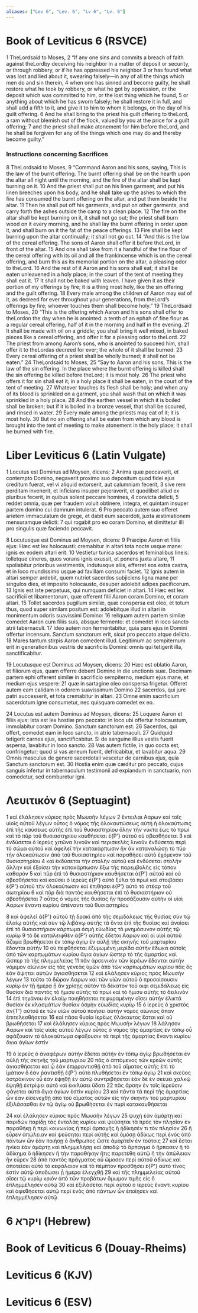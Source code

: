 ```yaml
---
aliases: ["Lev 6", "Lev. 6", "Lv 6", "Lv. 6"]
---
```



# Book of Leviticus 6 (RSVCE)

1 TheLordsaid to Moses,
2 “If any one sins and commits a breach of faith against theLordby deceiving his neighbor in a matter of deposit or security, or through robbery, or if he has oppressed his neighbor
3 or has found what was lost and lied about it, swearing falsely—in any of all the things which men do and sin therein,
4 when one has sinned and become guilty, he shall restore what he took by robbery, or what he got by oppression, or the deposit which was committed to him, or the lost thing which he found,
5 or anything about which he has sworn falsely; he shall restore it in full, and shall add a fifth to it, and give it to him to whom it belongs, on the day of his guilt offering.
6 And he shall bring to the priest his guilt offering to theLord, a ram without blemish out of the flock, valued by you at the price for a guilt offering;
7 and the priest shall make atonement for him before theLord, and he shall be forgiven for any of the things which one may do and thereby become guilty.”
### Instructions concerning Sacrifices
8 TheLordsaid to Moses,
9 “Command Aaron and his sons, saying, This is the law of the burnt offering. The burnt offering shall be on the hearth upon the altar all night until the morning, and the fire of the altar shall be kept burning on it.
10 And the priest shall put on his linen garment, and put his linen breeches upon his body, and he shall take up the ashes to which the fire has consumed the burnt offering on the altar, and put them beside the altar.
11 Then he shall put off his garments, and put on other garments, and carry forth the ashes outside the camp to a clean place.
12 The fire on the altar shall be kept burning on it, it shall not go out; the priest shall burn wood on it every morning, and he shall lay the burnt offering in order upon it, and shall burn on it the fat of the peace offerings.
13 Fire shall be kept burning upon the altar continually; it shall not go out.
14 “And this is the law of the cereal offering. The sons of Aaron shall offer it before theLord, in front of the altar.
15 And one shall take from it a handful of the fine flour of the cereal offering with its oil and all the frankincense which is on the cereal offering, and burn this as its memorial portion on the altar, a pleasing odor to theLord.
16 And the rest of it Aaron and his sons shall eat; it shall be eaten unleavened in a holy place; in the court of the tent of meeting they shall eat it.
17 It shall not be baked with leaven. I have given it as their portion of my offerings by fire; it is a thing most holy, like the sin offering and the guilt offering.
18 Every male among the children of Aaron may eat of it, as decreed for ever throughout your generations, from theLord’s offerings by fire; whoever touches them shall become holy.”
19 TheLordsaid to Moses,
20 “This is the offering which Aaron and his sons shall offer to theLordon the day when he is anointed: a tenth of an ephah of fine flour as a regular cereal offering, half of it in the morning and half in the evening.
21 It shall be made with oil on a griddle; you shall bring it well mixed, in baked pieces like a cereal offering, and offer it for a pleasing odor to theLord.
22 The priest from among Aaron’s sons, who is anointed to succeed him, shall offer it to theLordas decreed for ever; the whole of it shall be burned.
23 Every cereal offering of a priest shall be wholly burned; it shall not be eaten.”
24 TheLordsaid to Moses,
25 “Say to Aaron and his sons, This is the law of the sin offering. In the place where the burnt offering is killed shall the sin offering be killed before theLord; it is most holy.
26 The priest who offers it for sin shall eat it; in a holy place it shall be eaten, in the court of the tent of meeting.
27 Whatever touches its flesh shall be holy; and when any of its blood is sprinkled on a garment, you shall wash that on which it was sprinkled in a holy place.
28 And the earthen vessel in which it is boiled shall be broken; but if it is boiled in a bronze vessel, that shall be scoured, and rinsed in water.
29 Every male among the priests may eat of it; it is most holy.
30 But no sin offering shall be eaten from which any blood is brought into the tent of meeting to make atonement in the holy place; it shall be burned with fire.


# Liber Leviticus 6 (Latin Vulgate)

1 Locutus est Dominus ad Moysen, dicens:
2 Anima quæ peccaverit, et contempto Domino, negaverit proximo suo depositum quod fidei ejus creditum fuerat, vel vi aliquid extorserit, aut calumniam fecerit,
3 sive rem perditam invenerit, et inficians insuper pejeraverit, et quodlibet aliud ex pluribus fecerit, in quibus solent peccare homines,
4 convicta delicti,
5 reddet omnia, quæ per fraudem voluit obtinere, integra, et quintam insuper partem domino cui damnum intulerat.
6 Pro peccato autem suo offeret arietem immaculatum de grege, et dabit eum sacerdoti, juxta æstimationem mensuramque delicti:
7 qui rogabit pro eo coram Domino, et dimittetur illi pro singulis quæ faciendo peccavit.

8 Locutusque est Dominus ad Moysen, dicens:
9 Præcipe Aaron et filiis ejus: Hæc est lex holocausti: cremabitur in altari tota nocte usque mane: ignis ex eodem altari erit.
10 Vestietur tunica sacerdos et feminalibus lineis: tolletque cineres, quos vorans ignis exussit, et ponens juxta altare,
11 spoliabitur prioribus vestimentis, indutusque aliis, efferret eos extra castra, et in loco mundissimo usque ad favillam consumi faciet.
12 Ignis autem in altari semper ardebit, quem nutriet sacerdos subjiciens ligna mane per singulos dies, et imposito holocausto, desuper adolebit adipes pacificorum.
13 Ignis est iste perpetuus, qui numquam deficiet in altari.
14 Hæc est lex sacrificii et libamentorum, quæ offerent filii Aaron coram Domino, et coram altari.
15 Tollet sacerdos pugillum similæ, quæ conspersa est oleo, et totum thus, quod super similam positum est: adolebitque illud in altari in monimentum odoris suavissimi Domino:
16 reliquam autem partem similæ comedet Aaron cum filiis suis, absque fermento: et comedet in loco sancto atrii tabernaculi.
17 Ideo autem non fermentabitur, quia pars ejus in Domini offertur incensum. Sanctum sanctorum erit, sicut pro peccato atque delicto.
18 Mares tantum stirpis Aaron comedent illud. Legitimum ac sempiternum erit in generationibus vestris de sacrificiis Domini: omnis qui tetigerit illa, sanctificabitur.

19 Locutusque est Dominus ad Moysen, dicens:
20 Hæc est oblatio Aaron, et filiorum ejus, quam offerre debent Domino in die unctionis suæ. Decimam partem ephi offerent similæ in sacrificio sempiterno, medium ejus mane, et medium ejus vespere:
21 quæ in sartagine oleo conspersa frigetur. Offeret autem eam calidam in odorem suavissimum Domino
22 sacerdos, qui jure patri successerit, et tota cremabitur in altari.
23 Omne enim sacrificium sacerdotum igne consumetur, nec quisquam comedet ex eo.

24 Locutus est autem Dominus ad Moysen, dicens:
25 Loquere Aaron et filiis ejus: Ista est lex hostiæ pro peccato: in loco ubi offertur holocaustum, immolabitur coram Domino. Sanctum sanctorum est.
26 Sacerdos, qui offert, comedet eam in loco sancto, in atrio tabernaculi.
27 Quidquid tetigerit carnes ejus, sanctificabitur. Si de sanguine illius vestis fuerit aspersa, lavabitur in loco sancto.
28 Vas autem fictile, in quo cocta est, confringetur; quod si vas æneum fuerit, defricabitur, et lavabitur aqua.
29 Omnis masculus de genere sacerdotali vescetur de carnibus ejus, quia Sanctum sanctorum est.
30 Hostia enim quæ cæditur pro peccato, cujus sanguis infertur in tabernaculum testimonii ad expiandum in sanctuario, non comedetur, sed comburetur igni.


# Λευιτικόν 6 (Septuagint)

1 καὶ ἐλάλησεν κύριος πρὸς Μωυσῆν λέγων
2 ἔντειλαι Ααρων καὶ τοῖς υἱοῖς αὐτοῦ λέγων οὗτος ὁ νόμος τῆς ὁλοκαυτώσεως αὐτὴ ἡ ὁλοκαύτωσις ἐπὶ τῆς καύσεως αὐτῆς ἐπὶ τοῦ θυσιαστηρίου ὅλην τὴν νύκτα ἕως τὸ πρωί καὶ τὸ πῦρ τοῦ θυσιαστηρίου καυθήσεται ἐ{P'} αὐτοῦ οὐ σβεσθήσεται
3 καὶ ἐνδύσεται ὁ ἱερεὺς χιτῶνα λινοῦν καὶ περισκελὲς λινοῦν ἐνδύσεται περὶ τὸ σῶμα αὐτοῦ καὶ ἀφελεῖ τὴν κατακάρπωσιν ἣν ἂν καταναλώσῃ τὸ πῦρ τὴν ὁλοκαύτωσιν ἀπὸ τοῦ θυσιαστηρίου καὶ παραθήσει αὐτὸ ἐχόμενον τοῦ θυσιαστηρίου
4 καὶ ἐκδύσεται τὴν στολὴν αὐτοῦ καὶ ἐνδύσεται στολὴν ἄλλην καὶ ἐξοίσει τὴν κατακάρπωσιν ἔξω τῆς παρεμβολῆς εἰς τόπον καθαρόν
5 καὶ πῦρ ἐπὶ τὸ θυσιαστήριον καυθήσεται ἀ{P'} αὐτοῦ καὶ οὐ σβεσθήσεται καὶ καύσει ὁ ἱερεὺς ἐ{P'} αὐτὸ ξύλα τὸ πρωὶ καὶ στοιβάσει ἐ{P'} αὐτοῦ τὴν ὁλοκαύτωσιν καὶ ἐπιθήσει ἐ{P'} αὐτὸ τὸ στέαρ τοῦ σωτηρίου
6 καὶ πῦρ διὰ παντὸς καυθήσεται ἐπὶ τὸ θυσιαστήριον οὐ σβεσθήσεται
7 οὗτος ὁ νόμος τῆς θυσίας ἣν προσάξουσιν αὐτὴν οἱ υἱοὶ Ααρων ἔναντι κυρίου ἀπέναντι τοῦ θυσιαστηρίου

8 καὶ ἀφελεῖ ἀ{P'} αὐτοῦ τῇ δρακὶ ἀπὸ τῆς σεμιδάλεως τῆς θυσίας σὺν τῷ ἐλαίῳ αὐτῆς καὶ σὺν τῷ λιβάνῳ αὐτῆς τὰ ὄντα ἐπὶ τῆς θυσίας καὶ ἀνοίσει ἐπὶ τὸ θυσιαστήριον κάρπωμα ὀσμὴ εὐωδίας τὸ μνημόσυνον αὐτῆς τῷ κυρίῳ
9 τὸ δὲ καταλειφθὲν ἀ{P'} αὐτῆς ἔδεται Ααρων καὶ οἱ υἱοὶ αὐτοῦ ἄζυμα βρωθήσεται ἐν τόπῳ ἁγίῳ ἐν αὐλῇ τῆς σκηνῆς τοῦ μαρτυρίου ἔδονται αὐτήν
10 οὐ πεφθήσεται ἐζυμωμένη μερίδα αὐτὴν ἔδωκα αὐτοῖς ἀπὸ τῶν καρπωμάτων κυρίου ἅγια ἁγίων ὥσπερ τὸ τῆς ἁμαρτίας καὶ ὥσπερ τὸ τῆς πλημμελείας
11 πᾶν ἀρσενικὸν τῶν ἱερέων ἔδονται αὐτήν νόμιμον αἰώνιον εἰς τὰς γενεὰς ὑμῶν ἀπὸ τῶν καρπωμάτων κυρίου πᾶς ὃς ἐὰν ἅψηται αὐτῶν ἁγιασθήσεται
12 καὶ ἐλάλησεν κύριος πρὸς Μωυσῆν λέγων
13 τοῦτο τὸ δῶρον Ααρων καὶ τῶν υἱῶν αὐτοῦ ὃ προσοίσουσιν κυρίῳ ἐν τῇ ἡμέρᾳ ᾗ ἂν χρίσῃς αὐτόν τὸ δέκατον τοῦ οιφι σεμιδάλεως εἰς θυσίαν διὰ παντός τὸ ἥμισυ αὐτῆς τὸ πρωὶ καὶ τὸ ἥμισυ αὐτῆς τὸ δειλινόν
14 ἐπὶ τηγάνου ἐν ἐλαίῳ ποιηθήσεται πεφυραμένην οἴσει αὐτήν ἑλικτά θυσίαν ἐκ κλασμάτων θυσίαν ὀσμὴν εὐωδίας κυρίῳ
15 ὁ ἱερεὺς ὁ χριστὸς ἀν{T'} αὐτοῦ ἐκ τῶν υἱῶν αὐτοῦ ποιήσει αὐτήν νόμος αἰώνιος ἅπαν ἐπιτελεσθήσεται
16 καὶ πᾶσα θυσία ἱερέως ὁλόκαυτος ἔσται καὶ οὐ βρωθήσεται
17 καὶ ἐλάλησεν κύριος πρὸς Μωυσῆν λέγων
18 λάλησον Ααρων καὶ τοῖς υἱοῖς αὐτοῦ λέγων οὗτος ὁ νόμος τῆς ἁμαρτίας ἐν τόπῳ οὗ σφάζουσιν τὸ ὁλοκαύτωμα σφάξουσιν τὰ περὶ τῆς ἁμαρτίας ἔναντι κυρίου ἅγια ἁγίων ἐστίν

19 ὁ ἱερεὺς ὁ ἀναφέρων αὐτὴν ἔδεται αὐτήν ἐν τόπῳ ἁγίῳ βρωθήσεται ἐν αὐλῇ τῆς σκηνῆς τοῦ μαρτυρίου
20 πᾶς ὁ ἁπτόμενος τῶν κρεῶν αὐτῆς ἁγιασθήσεται καὶ ᾧ ἐὰν ἐπιρραντισθῇ ἀπὸ τοῦ αἵματος αὐτῆς ἐπὶ τὸ ἱμάτιον ὃ ἐὰν ῥαντισθῇ ἐ{P'} αὐτὸ πλυθήσεται ἐν τόπῳ ἁγίῳ
21 καὶ σκεῦος ὀστράκινον οὗ ἐὰν ἑψηθῇ ἐν αὐτῷ συντριβήσεται ἐὰν δὲ ἐν σκεύει χαλκῷ ἑψηθῇ ἐκτρίψει αὐτὸ καὶ ἐκκλύσει ὕδατι
22 πᾶς ἄρσην ἐν τοῖς ἱερεῦσιν φάγεται αὐτά ἅγια ἁγίων ἐστὶν κυρίου
23 καὶ πάντα τὰ περὶ τῆς ἁμαρτίας ὧν ἐὰν εἰσενεχθῇ ἀπὸ τοῦ αἵματος αὐτῶν εἰς τὴν σκηνὴν τοῦ μαρτυρίου ἐξιλάσασθαι ἐν τῷ ἁγίῳ οὐ βρωθήσεται ἐν πυρὶ κατακαυθήσεται

24 καὶ ἐλάλησεν κύριος πρὸς Μωυσῆν λέγων
25 ψυχὴ ἐὰν ἁμάρτῃ καὶ παριδὼν παρίδῃ τὰς ἐντολὰς κυρίου καὶ ψεύσηται τὰ πρὸς τὸν πλησίον ἐν παραθήκῃ ἢ περὶ κοινωνίας ἢ περὶ ἁρπαγῆς ἢ ἠδίκησέν τι τὸν πλησίον
26 ἢ εὗρεν ἀπώλειαν καὶ ψεύσηται περὶ αὐτῆς καὶ ὀμόσῃ ἀδίκως περὶ ἑνὸς ἀπὸ πάντων ὧν ἐὰν ποιήσῃ ὁ ἄνθρωπος ὥστε ἁμαρτεῖν ἐν τούτοις
27 καὶ ἔσται ἡνίκα ἐὰν ἁμάρτῃ καὶ πλημμελήσῃ καὶ ἀποδῷ τὸ ἅρπαγμα ὃ ἥρπασεν ἢ τὸ ἀδίκημα ὃ ἠδίκησεν ἢ τὴν παραθήκην ἥτις παρετέθη αὐτῷ ἢ τὴν ἀπώλειαν ἣν εὗρεν
28 ἀπὸ παντὸς πράγματος οὗ ὤμοσεν περὶ αὐτοῦ ἀδίκως καὶ ἀποτείσει αὐτὸ τὸ κεφάλαιον καὶ τὸ πέμπτον προσθήσει ἐ{P'} αὐτό τίνος ἐστίν αὐτῷ ἀποδώσει ᾗ ἡμέρᾳ ἐλεγχθῇ
29 καὶ τῆς πλημμελείας αὐτοῦ οἴσει τῷ κυρίῳ κριὸν ἀπὸ τῶν προβάτων ἄμωμον τιμῆς εἰς ὃ ἐπλημμέλησεν αὐτῷ
30 καὶ ἐξιλάσεται περὶ αὐτοῦ ὁ ἱερεὺς ἔναντι κυρίου καὶ ἀφεθήσεται αὐτῷ περὶ ἑνὸς ἀπὸ πάντων ὧν ἐποίησεν καὶ ἐπλημμέλησεν αὐτῷ


# 6 ויקרא (Hebrew)


# Book of Leviticus 6 (Douay-Rheims)


# Leviticus 6 (KJV)


# Leviticus 6 (ESV)


